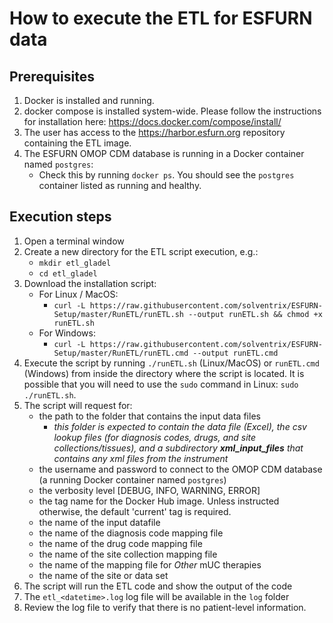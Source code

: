 # How to execute the ETL for ESFURN data

## Prerequisites
1. Docker is installed and running.
2. docker compose is installed system-wide. Please follow the instructions for installation here: https://docs.docker.com/compose/install/
3. The user has access to the https://harbor.esfurn.org repository containing the ETL image.
4. The ESFURN OMOP CDM database is running in a Docker container named `postgres`:
    * Check this by running `docker ps`. You should see the `postgres` container listed as running and healthy.

## Execution steps
1. Open a terminal window 
2. Create a new directory for the ETL script execution, e.g.:
   * `mkdir etl_gladel`
   * `cd etl_gladel`
3. Download the installation script:
   * For Linux / MacOS:
     - `curl -L https://raw.githubusercontent.com/solventrix/ESFURN-Setup/master/RunETL/runETL.sh --output runETL.sh && chmod +x runETL.sh`
   * For Windows:
     - `curl -L https://raw.githubusercontent.com/solventrix/ESFURN-Setup/master/RunETL/runETL.cmd --output runETL.cmd`
4. Execute the script by running `./runETL.sh` (Linux/MacOS) or `runETL.cmd` (Windows) from inside the directory where the script is located. It is possible that you will need to use the `sudo` command in Linux: `sudo ./runETL.sh`.
5. The script will request for:
    * the path to the folder that contains the input data files
      * *this folder is expected to contain the data file (Excel), the csv lookup files (for diagnosis codes, drugs, and site collections/tissues), and a subdirectory **xml_input_files** that contains any xml files from the instrument*
    * the username and password to connect to the OMOP CDM database (a running Docker container named `postgres`)
    * the verbosity level [DEBUG, INFO, WARNING, ERROR]
    * the tag name for the Docker Hub image. Unless instructed otherwise, the default 'current' tag is required.
    * the name of the input datafile
    * the name of the diagnosis code mapping file
    * the name of the drug code mapping file
    * the name of the site collection mapping file
    * the name of the mapping file for *Other* mUC therapies
    * the name of the site or data set
6. The script will run the ETL code and show the output of the code
7. The `etl_<datetime>.log` log file will be available in the `log` folder
8. Review the log file to verify that there is no patient-level information.